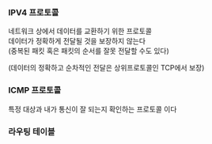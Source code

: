 ### IPV4 프로토콜  
네트워크 상에서 데이터를 교환하기 위한 프로토콜  
데이터가 정확하게 전달될 것을 보장하지 않는다  
(중복된 패킷 혹은 패킷의 순서를 잘못 전달할 수도 있다)  

(데이터의 정확하고 순차적인 전달은 상위프로토콜인 TCP에서 보장)  

### ICMP 프로토콜  
특정 대상과 내가 통신이 잘 되는지 확인하는 프로토콜 이다  

### 라우팅 테이블